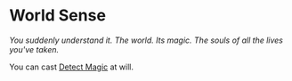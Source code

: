 # World Sense

*You suddenly understand it. The world. Its magic. The souls of all the lives you've taken.*

You can cast [Detect Magic](https://5e.tools/spells.html#detect%20magic_xphb) at will.
